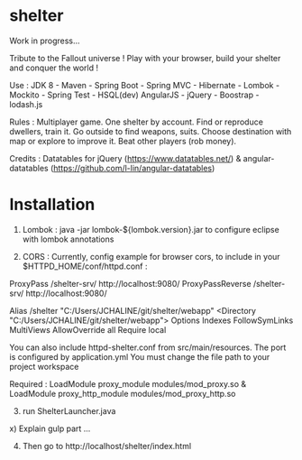 # shelter
Work in progress...

Tribute to the Fallout universe ! Play with your browser, build your shelter and conquer the world !

Use :
	JDK 8 - Maven - Spring Boot - Spring MVC - Hibernate - Lombok - Mockito - Spring Test - HSQL(dev)
	AngularJS - jQuery - Boostrap - lodash.js

Rules : Multiplayer game. One shelter by account. Find or reproduce dwellers, train it. Go outside to find weapons, suits. Choose destination with map or explore to improve it. Beat other players (rob money).

Credits : Datatables for jQuery (https://www.datatables.net/) & angular-datatables (https://github.com/l-lin/angular-datatables)

# Installation
1) Lombok : java -jar lombok-${lombok.version}.jar to configure eclipse with lombok annotations

2) CORS : Currently, config example for browser cors, to include in your $HTTPD_HOME/conf/httpd.conf :
	
ProxyPass /shelter-srv/ http://localhost:9080/
ProxyPassReverse /shelter-srv/ http://localhost:9080/

Alias /shelter "C:/Users/JCHALINE/git/shelter/webapp"
<Directory "C:/Users/JCHALINE/git/shelter/webapp">
	Options Indexes FollowSymLinks MultiViews
	AllowOverride all
	Require local
</Directory>

You can also include httpd-shelter.conf from src/main/resources.
The port is configured by application.yml
You must change the file path to your project workspace

Required : LoadModule proxy_module modules/mod_proxy.so & LoadModule proxy_http_module modules/mod_proxy_http.so
	
3) run ShelterLauncher.java

x) Explain gulp part ...

4) Then go to http://localhost/shelter/index.html